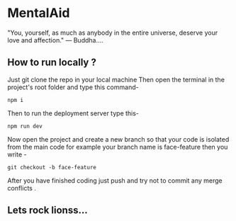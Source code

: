 # MentalAid

"You, yourself, as much as anybody in the entire universe, deserve your love and affection."
— Buddha....

## How to run locally ?

Just git clone the repo in your local machine
Then open the terminal in the project's root folder and type this command- 

` npm i `

Then to run the deployment server type this- 

` npm run dev `

Now open the project and create a new branch so that your code is isolated from the main code for example your branch name is face-feature then you write -

` git checkout -b face-feature `

After you have finished coding just push and try not to commit any merge conflicts .

## Lets rock lionss...